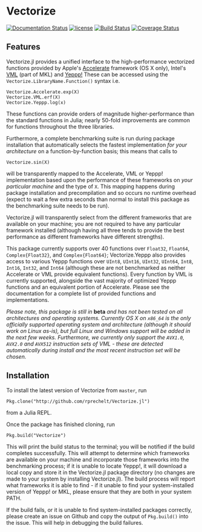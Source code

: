 # Vectorize

[![Documentation Status](https://readthedocs.org/projects/vectorizejl/badge/?version=latest)](http://vectorizejl.readthedocs.io/en/latest/?badge=latest)
[![license](https://img.shields.io/github/license/mashape/apistatus.svg?maxAge=2592000)]()
[![Build Status](https://travis-ci.org/rprechelt/Vectorize.jl.svg?branch=master)](https://travis-ci.org/rprechelt/Vectorize.jl)
[![Coverage Status](https://coveralls.io/repos/github/rprechelt/Vectorize.jl/badge.svg?branch=master)](https://coveralls.io/github/rprechelt/Vectorize.jl?branch=master)

## Features
Vectorize.jl provides a unified interface to the high-performance vectorized functions provided by Apple's [Accelerate](https://developer.apple.com/reference/accelerate) framework (OS X only), Intel's [VML](https://software.intel.com/en-us/node/521751) (part of MKL) and [Yeppp!](http://www.yeppp.info/) These can be accessed using the `Vectorize.LibraryName.Function()` syntax i.e. 

    Vectorize.Accelerate.exp(X)
    Vectorize.VML.erf(X)
    Vectorize.Yeppp.log(x)

These functions can provide orders of magnitude higher-performance than the standard functions in Julia; nearly 50-fold improvements are common for functions throughout the three libraries.

Furthermore, a complete benchmarking suite is run during package installation that automatically selects the fastest implementation *for your architecture* on a function-by-function basis; this means that calls to

    Vectorize.sin(X)

will be transparently mapped to the Accelerate, VML or Yeppp! implementation based upon the performance of these frameworks on *your particular machine* and the type of `X`. This mapping happens during package installation and precompilation and so occurs no runtime overhead (expect to wait a few extra seconds than normal to install this package as the benchmarking suite needs to be run).

Vectorize.jl will transparently select from the different frameworks that are available on your machine; you are not required to have any particular framework installed (although having all three tends to provide the best performance as different frameworks have different strengths).

This package currently supports over 40 functions over `Float32`, `Float64`, `Complex{Float32}`, and `Complex{Float64}`; Vectorize.Yeppp also provides access to various Yeppp functions over `UInt8`, `UInt16`, `UInt32`, `UInt64`, `Int8`, `Int16`, `Int32`, and `Int64` (although these are not benchmarked as neither Accelerate or VML provide equivalent functions). Every function by VML is currently supported, alongside the vast majority of optimized Yeppp functions and an equivalent portion of Accelerate. Please see the documentation for a complete list of provided functions and implementations. 

*Please note, this package is still in* **beta** *and has not been tested on all architectures and operating systems. Currently OS X on `x86_64` is the only officially supported operating system and architecture (although it should work on Linux as-is), but full Linux and Windows support will be added in the next few weeks. Furthermore, we currently only support the `AVX1.0`, `AVX2.0` and `AVX512` instruction sets of VML - these are detected automatically during install and the most recent instruction set will be chosen.*

## Installation 
To install the latest version of Vectorize from `master`, run

    Pkg.clone("http://github.com/rprechelt/Vectorize.jl")

from a Julia REPL. 

Once the package has finished cloning, run

    Pkg.build("Vectorize")

This will print the build status to the terminal; you will be notified if the build completes successfully. This will attempt to determine which frameworks are available on your machine and incorporate those frameworks into the benchmarking process; if it is unable to locate Yeppp!, it will download a local copy and store it in the Vectorize.jl package directory (no changes are made to your system by installing Vectorize.jl). The build process will report what frameworks it is able to find - if it unable to find your system-installed version of Yeppp! or MKL, please ensure that they are both in your system PATH. 

If the build fails, or it is unable to find system-installed packages correctly, please create an issue on Github and copy the output of `Pkg.build()` into the issue. This will help in debugging the build failures. 